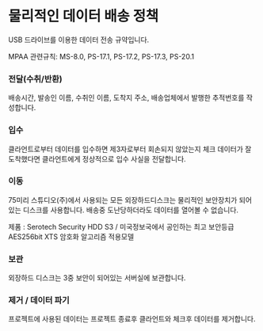 # 물리적인 데이터 배송 정책
USB 드라이브를 이용한 데이터 전송 규약입니다.

MPAA 관련규칙: MS-8.0, PS-17.1, PS-17.2, PS-17.3, PS-20.1

### 전달(수취/반환)

배송시간, 발송인 이름, 수취인 이름, 도착지 주소, 배송업체에서 발행한 추적번호를 작성합니다.

### 입수

클라언트로부터 데이터를 입수하면 제3자로부터 회손되지 않았는지 체크
데이터가 잘 도착했다면 클라언트에게 정상적으로 입수 사실을 전달합니다.

### 이동

75미리 스튜디오(주)에서 사용되는 모든 외장하드디스크는 물리적인 보안장치가 되어있는 디스크를 사용합니다.
배송중 도난당하더라도 데이터를 열어볼 수 없습니다.

제품 : Serotech Security HDD S3 / 미국정보국에서 공인하는 최고 보안등급 AES256bit XTS 암호화 알고리즘 적용모델

### 보관

외장하드 디스크는 3중 보안이 되어있는 서버실에 보관합니다.

### 제거 / 데이터 파기

프로젝트에 사용된 데이터는 프로젝트 종료후 클라언트와 체크후 데이터를 제거합니다.
